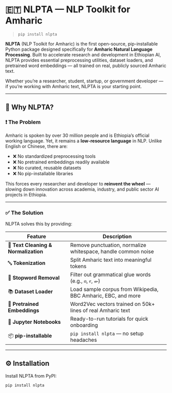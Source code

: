 # 🇪🇹 NLPTA — NLP Toolkit for Amharic

> `pip install nlpta`

**NLPTA** (NLP Toolkit for Amharic) is the first open-source, pip-installable Python package designed specifically for **Amharic Natural Language Processing**. Built to accelerate research and development in Ethiopian AI, NLPTA provides essential preprocessing utilities, dataset loaders, and pretrained word embeddings — all trained on real, publicly sourced Amharic text.

Whether you’re a researcher, student, startup, or government developer — if you’re working with Amharic text, NLPTA is your starting point.

---

## 🚀 Why NLPTA?

### ❗ The Problem

Amharic is spoken by over 30 million people and is Ethiopia’s official working language. Yet, it remains a **low-resource language** in NLP. Unlike English or Chinese, there are:
- ❌ No standardized preprocessing tools
- ❌ No pretrained embeddings readily available
- ❌ No curated, reusable datasets
- ❌ No pip-installable libraries

This forces every researcher and developer to **reinvent the wheel** — slowing down innovation across academia, industry, and public sector AI projects in Ethiopia.

---

### ✅ The Solution

NLPTA solves this by providing:

| Feature | Description |
|--------|-------------|
| 🧹 **Text Cleaning & Normalization** | Remove punctuation, normalize whitespace, handle common noise |
| 🔤 **Tokenization** | Split Amharic text into meaningful tokens |
| 🚫 **Stopword Removal** | Filter out grammatical glue words (e.g., `በ`, `የ`, `ው`) |
| 📚 **Dataset Loader** | Load sample corpus from Wikipedia, BBC Amharic, EBC, and more |
| 🧠 **Pretrained Embeddings** | Word2Vec vectors trained on 50k+ lines of real Amharic text |
| 📓 **Jupyter Notebooks** | Ready-to-run tutorials for quick onboarding |
| 📦 **pip-installable** | `pip install nlpta` — no setup headaches |

---

## ⚙️ Installation

Install NLPTA from PyPI:

```bash
pip install nlpta
